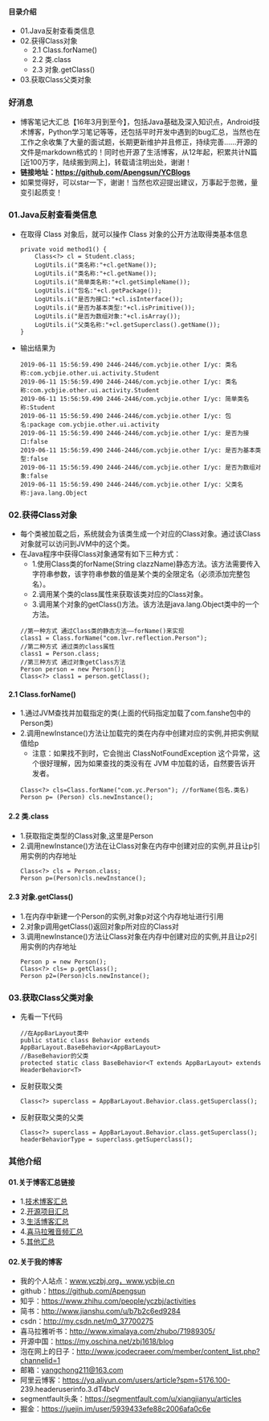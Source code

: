 #### 目录介绍
- 01.Java反射查看类信息
- 02.获得Class对象
    - 2.1 Class.forName()
    - 2.2 类.class
    - 2.3 对象.getClass()
- 03.获取Class父类对象




### 好消息
- 博客笔记大汇总【16年3月到至今】，包括Java基础及深入知识点，Android技术博客，Python学习笔记等等，还包括平时开发中遇到的bug汇总，当然也在工作之余收集了大量的面试题，长期更新维护并且修正，持续完善……开源的文件是markdown格式的！同时也开源了生活博客，从12年起，积累共计N篇[近100万字，陆续搬到网上]，转载请注明出处，谢谢！
- **链接地址：https://github.com/Apengsun/YCBlogs**
- 如果觉得好，可以star一下，谢谢！当然也欢迎提出建议，万事起于忽微，量变引起质变！




### 01.Java反射查看类信息
- 在取得 Class 对象后，就可以操作 Class 对象的公开方法取得类基本信息
    ```
    private void method1() {
        Class<?> cl = Student.class;
        LogUtils.i("类名称:"+cl.getName());
        LogUtils.i("类名称:"+cl.getName());
        LogUtils.i("简单类名称:"+cl.getSimpleName());
        LogUtils.i("包名:"+cl.getPackage());
        LogUtils.i("是否为接口:"+cl.isInterface());
        LogUtils.i("是否为基本类型:"+cl.isPrimitive());
        LogUtils.i("是否为数组对象:"+cl.isArray());
        LogUtils.i("父类名称:"+cl.getSuperclass().getName());
    }
    ```
- 输出结果为
    ```
    2019-06-11 15:56:59.490 2446-2446/com.ycbjie.other I/yc: 类名称:com.ycbjie.other.ui.activity.Student
    2019-06-11 15:56:59.490 2446-2446/com.ycbjie.other I/yc: 类名称:com.ycbjie.other.ui.activity.Student
    2019-06-11 15:56:59.490 2446-2446/com.ycbjie.other I/yc: 简单类名称:Student
    2019-06-11 15:56:59.490 2446-2446/com.ycbjie.other I/yc: 包名:package com.ycbjie.other.ui.activity
    2019-06-11 15:56:59.490 2446-2446/com.ycbjie.other I/yc: 是否为接口:false
    2019-06-11 15:56:59.490 2446-2446/com.ycbjie.other I/yc: 是否为基本类型:false
    2019-06-11 15:56:59.490 2446-2446/com.ycbjie.other I/yc: 是否为数组对象:false
    2019-06-11 15:56:59.490 2446-2446/com.ycbjie.other I/yc: 父类名称:java.lang.Object
    ```



### 02.获得Class对象
- 每个类被加载之后，系统就会为该类生成一个对应的Class对象。通过该Class对象就可以访问到JVM中的这个类。
- 在Java程序中获得Class对象通常有如下三种方式：
    - 1.使用Class类的forName\(String clazzName\)静态方法。该方法需要传入字符串参数，该字符串参数的值是某个类的全限定名（必须添加完整包名）。
    - 2.调用某个类的class属性来获取该类对应的Class对象。
    - 3.调用某个对象的getClass\(\)方法。该方法是java.lang.Object类中的一个方法。
    ```
    //第一种方式 通过Class类的静态方法——forName()来实现
    class1 = Class.forName("com.lvr.reflection.Person");
    //第二种方式 通过类的class属性
    class1 = Person.class;
    //第三种方式 通过对象getClass方法
    Person person = new Person();
    Class<?> class1 = person.getClass();
    ```


#### 2.1 Class.forName()
- 1.通过JVM查找并加载指定的类(上面的代码指定加载了com.fanshe包中的Person类)
- 2.调用newInstance()方法让加载完的类在内存中创建对应的实例,并把实例赋值给p
    - 注意：如果找不到时，它会抛出 ClassNotFoundException 这个异常，这个很好理解，因为如果查找的类没有在 JVM 中加载的话，自然要告诉开发者。
    ```
    Class<?> cls=Class.forName("com.yc.Person"); //forName(包名.类名)
    Person p= (Person) cls.newInstance();
    ```



#### 2.2 类.class
- 1.获取指定类型的Class对象,这里是Person
- 2.调用newInstance()方法在让Class对象在内存中创建对应的实例,并且让p引用实例的内存地址
    ```
    Class<?> cls = Person.class;
    Person p=(Person)cls.newInstance();
    ```


#### 2.3 对象.getClass()
- 1.在内存中新建一个Person的实例,对象p对这个内存地址进行引用
- 2.对象p调用getClass()返回对象p所对应的Class对
- 3.调用newInstance()方法让Class对象在内存中创建对应的实例,并且让p2引用实例的内存地址
    ```
    Person p = new Person();
    Class<?> cls= p.getClass();
    Person p2=(Person)cls.newInstance();
    ```


### 03.获取Class父类对象
- 先看一下代码
    ```
    //在AppBarLayout类中
    public static class Behavior extends AppBarLayout.BaseBehavior<AppBarLayout>
    //BaseBehavior的父类
    protected static class BaseBehavior<T extends AppBarLayout> extends HeaderBehavior<T>
    ```
- 反射获取父类
    ```
    Class<?> superclass = AppBarLayout.Behavior.class.getSuperclass();
    ```
- 反射获取父类的父类
    ```
    Class<?> superclass = AppBarLayout.Behavior.class.getSuperclass();
    headerBehaviorType = superclass.getSuperclass();
    ```




### 其他介绍
#### 01.关于博客汇总链接
- 1.[技术博客汇总](https://www.jianshu.com/p/614cb839182c)
- 2.[开源项目汇总](https://blog.csdn.net/m0_37700275/article/details/80863574)
- 3.[生活博客汇总](https://blog.csdn.net/m0_37700275/article/details/79832978)
- 4.[喜马拉雅音频汇总](https://www.jianshu.com/p/f665de16d1eb)
- 5.[其他汇总](https://www.jianshu.com/p/53017c3fc75d)



#### 02.关于我的博客
- 我的个人站点：www.yczbj.org，www.ycbjie.cn
- github：https://github.com/Apengsun
- 知乎：https://www.zhihu.com/people/yczbj/activities
- 简书：http://www.jianshu.com/u/b7b2c6ed9284
- csdn：http://my.csdn.net/m0_37700275
- 喜马拉雅听书：http://www.ximalaya.com/zhubo/71989305/
- 开源中国：https://my.oschina.net/zbj1618/blog
- 泡在网上的日子：http://www.jcodecraeer.com/member/content_list.php?channelid=1
- 邮箱：yangchong211@163.com
- 阿里云博客：https://yq.aliyun.com/users/article?spm=5176.100- 239.headeruserinfo.3.dT4bcV
- segmentfault头条：https://segmentfault.com/u/xiangjianyu/articles
- 掘金：https://juejin.im/user/5939433efe88c2006afa0c6e














